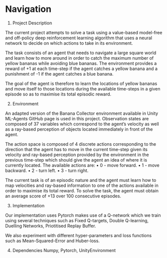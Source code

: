 # Navigation

1.	Project Description

The current project attempts to solve a task using a value-based model-free and off-policy deep reinforcement learning algorithm that uses a neural network to decide on which actions to take in its environment.

The task consists of an agent that needs to navigate a large square world and learn how to more around in order to catch the maximum number of yellow bananas while avoiding blue bananas. The environment provides a reward of +1 at each time-step if the agent catches a yellow banana and a punishment of -1 if the agent catches a blue banana. 

The goal of the agent is therefore to learn the locations of yellow bananas and move itself to those locations during the available time-steps in a given episode so as to maximise its total episodic reward.

2.	Environment

An adapted version of the Banana Collector environment available in Unity ML-Agents GitHub page is used in this project. Observation states are composed of 37 variables which correspond to the agent’s velocity as well as a ray-based perception of objects located immediately in front of the agent. 

The action space is composed of 4 discrete actions corresponding to the direction that the agent has to move in the current time-step given its velocity and ray-based perception provided by the environment in the previous time-step which should give the agent an idea of where it is currently located. The available actions are:
•	0 - move forward.
•	1 - move backward.
•	2 - turn left.
•	3 - turn right.

The current task is of an episodic nature and the agent must learn how to map velocities and ray-based information to one of the actions available in order to maximise its total reward. To solve the task, the agent must obtain an average score of +13 over 100 consecutive episodes.

3. Implementation

Our implementation uses Pytorch  makes use of a Q-network which we train using several techniques such as Fixed Q-targets, Double Q-learning, Duelling Networks, Priotitised Replay Buffer. 

We also experiment with different hyper-parameters and loss functions such as Mean-Squared-Error and Huber-loss.

4. Dependencies
Numpy, Pytorch, UnityEnvironment
